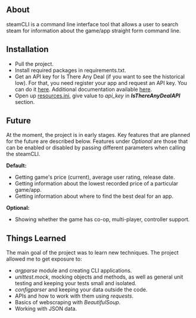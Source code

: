 ## About
steamCLI is a command line interface tool that allows a user to search steam 
for information about the game/app straight form command line. 

## Installation
- Pull the project.
- Install required packages in requirements.txt.
- Get an API key for Is There Any Deal (if you want to see the historical 
low). For that, you need register your app and request an API key. You can do
 it [here](https://isthereanydeal.com/apps/new/). Additional documentation 
 available [here](http://docs.itad.apiary.io/#introduction/your-apps).
- Open up [resources.ini](../../tree/master/steamCLI/resources.ini), give 
  value to _api_key_ in **_IsThereAnyDealAPI_** section. 
 
## Future
At the moment, the project is in early stages. Key features that are planned
for the future are described below. Features under _Optional_ are those that 
can be enabled or disabled by passing different parameters when calling the 
steamCLI.

**Default:**
 - Getting game's price (current), average user rating, release date.
 - Getting information about the lowest recorded price of a particular game/app.
 - Getting information about where to find the best deal for an app.

**Optional:**
 - Showing whether the game has co-op, multi-player, controller support.

## Things Learned
The main goal of the project was to learn new techniques. The project allowed
 me to get exposure to:
 - _argparse_ module and creating CLI applications.
 - _unittest.mock_, mocking objects and methods, as well as general unit 
   testing and keeping your tests small and isolated.
 - _configparser_ and keeping your data outside the code.
 - APIs and how to work with them using _requests_.
 - Basics of webscraping with _BeautifulSoup_.
 - Working with JSON data.